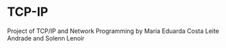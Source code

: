 # TCP-IP
Project of TCP/IP and Network Programming by Maria Eduarda Costa Leite Andrade and Solenn Lenoir

